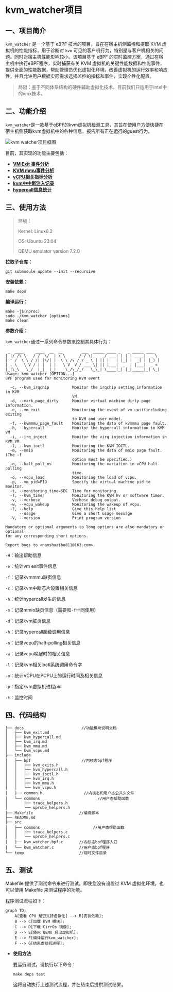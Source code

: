 # kvm_watcher项目

## 一、项目简介

`kvm_watcher` 是一个基于 eBPF 技术的项目，旨在在宿主机侧监控和提取 KVM 虚拟机的性能指标，用于诊断对 `kvm` 可见的客户机行为，特别是与客户机相关的问题。同时对宿主机性能影响较小。该项目基于 eBPF 的实时监控方案，通过在宿主机中执行eBPF程序，实时捕获有关 KVM 虚拟机的关键性能数据和性能事件，提供全面的性能数据，帮助管理员优化虚拟化环境，改善虚拟机的运行效率和响应性，并且允许用户根据实际需求选择监控的指标和事件，实现个性化配置。

> 局限：鉴于不同体系结构的硬件辅助虚拟化技术，目前我们只适用于intel中的vmx技术。

## 二、功能介绍

`kvm_watcher`是一款基于eBPF的kvm虚拟机检测工具，其旨在使用户方便快捷在宿主机侧获取kvm虚拟机中的各种信息，报告所有正在运行的guest行为。

![kvm watcher项目框图](https://gitee.com/nan-shuaibo/image/raw/master/202404251704350.png)

目前，其实现的功能主要包括：

- **[VM Exit 事件分析](./docs/kvm_exit.md)**
- **[KVM mmu事件分析](./docs/kvm_mmu.md)**
- **[vCPU相关指标分析](./docs/kvm_vcpu.md)**
- **[kvm中中断注入记录](./docs/kvm_irq.md)**
- **[hypercall信息统计](./docs/kvm_hypercall.md)**

## 三、使用方法

> 环境：
>
> Kernel: Linux6.2  
>
> OS: Ubuntu 23.04
>
> QEMU emulator version 7.2.0

**拉取子仓库：**

```
git submodule update --init --recursive
```

**安装依赖：**

```
make deps
```


**编译运行：**

```
make -j$(nproc)
sudo ./kvm_watcher [options]
make clean
```

**参数介绍：**

`kvm_watcher`通过一系列命令参数来控制其具体行为：

```
 _  ____     ____  __  __        ___  _____ ____ _   _ _____ ____  
| |/ /\ \   / /  \/  | \ \      / / \|_   _/ ___| | | | ____|  _ \ 
| ' /  \ \ / /| |\/| |  \ \ /\ / / _ \ | || |   | |_| |  _| | |_) |
| . \   \ V / | |  | |   \ V  V / ___ \| || |___|  _  | |___|  _ < 
|_|\_\   \_/  |_|  |_|    \_/\_/_/   \_\_| \____|_| |_|_____|_| \_|
Usage: kvm_watcher [OPTION...]
BPF program used for monitoring KVM event

  -c, --kvm_irqchip          Monitor the irqchip setting information in KVM
                             VM.
  -d, --mark_page_dirty      Monitor virtual machine dirty page information.
  -e, --vm_exit              Monitoring the event of vm exit(including exiting
                             to KVM and user mode).
  -f, --kvmmmu_page_fault    Monitoring the data of kvmmmu page fault.
  -h, --hypercall            Monitor the hypercall information in KVM VM 
  -i, --irq_inject           Monitor the virq injection information in KVM VM 
  -l, --kvm_ioctl            Monitoring the KVM IOCTL.
  -m, --mmio                 Monitoring the data of mmio page fault.(The -f
                             option must be specified.)
  -n, --halt_poll_ns         Monitoring the variation in vCPU halt-polling
                             time.
  -o, --vcpu_load            Monitoring the load of vcpu.
  -p, --vm_pid=PID           Specify the virtual machine pid to monitor.
  -t, --monitoring_time=SEC  Time for monitoring.
  -T, --kvm_timer            Monitoring the KVM hv or software timer.
  -v, --verbose              Verbose debug output.
  -w, --vcpu_wakeup          Monitoring the wakeup of vcpu.
  -?, --help                 Give this help list
      --usage                Give a short usage message
  -V, --version              Print program version

Mandatory or optional arguments to long options are also mandatory or optional
for any corresponding short options.

Report bugs to <nanshuaibo811@163.com>.
```

`-H`：输出帮助信息

`-e`：统计vm exit事件信息

`-f`：记录kvmmmu缺页信息

`-c`：记录kvm中断芯片设置相关信息

`-h`：统计hypercall发生的信息

`-m`：记录mmio缺页信息（需要和`-f`一同使用）

`-d`：记录kvm脏页信息

`-h`：记录hypercall超级调用信息

`-n`：记录vcpu的halt-polling相关信息

`-w`：记录vcpu唤醒时的相关信息

`-l`：记录kvm相关ioctl系统调用命令字

`-o`：统计VCPU在PCPU上的运行时间及相关信息

`-p`：指定kvm虚拟机进程pid

`-t`：监控时间

## 四、代码结构

```
├── docs                         //功能模块说明文档
│   ├── kvm_exit.md
│   ├── kvm_hypercall.md
│   ├── kvm_irq.md
│   ├── kvm_mmu.md
│   └── kvm_vcpu.md
├── include
│   ├── bpf                      //内核态bpf程序
│   │   ├── kvm_exits.h
│   │   ├── kvm_hypercall.h
│   │   ├── kvm_ioctl.h
│   │   ├── kvm_irq.h
│   │   ├── kvm_mmu.h
│   │   └── kvm_vcpu.h
│   ├── common.h           		  //内核态和用户态公共头文件
│   └── commons					        //用户态帮助函数
│       ├── trace_helpers.h
│       └── uprobe_helpers.h
├── Makefile                    //编译脚本
├── README.md
├── src
│   ├── commons				          //用户态帮助函数
│   │   ├── trace_helpers.c
│   │   └── uprobe_helpers.c
│   ├── kvm_watcher.bpf.c       //内核态bpf程序入口
│   └── kvm_watcher.c           //用户态bpf程序
└── temp                        //临时文件目录
```

## 五、测试

Makefile 提供了测试命令来进行测试。即使您没有设置过 KVM 虚拟化环境，也可以使用 Makefile 来测试程序的功能。

程序测试流程如下：

```mermaid
graph TD;
    A[查看 CPU 是否支持虚拟化] --> B[安装依赖];
    B --> C[加载 KVM 模块];
    C --> D[下载 CirrOs 镜像];
    D --> E[使用 QEMU 启动虚拟机];
    E --> F[编译运行kvm_watcher];
    F --> G[结束虚拟机进程];

```

- **使用方法**

  要运行测试，请执行以下命令：

  ```
  make deps test
  ```

  这将自动执行上述测试流程，并在结束后提供测试结果。
